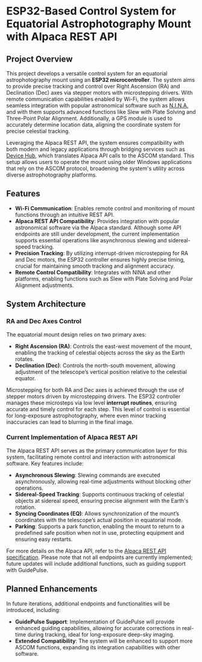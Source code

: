 # ESP32-Based Control System for Equatorial Astrophotography Mount with Alpaca REST API

## Project Overview

This project develops a versatile control system for an equatorial astrophotography mount using an **ESP32 microcontroller**.
The system aims to provide precise tracking and control over Right Ascension (RA) and Declination (Dec) axes via stepper motors with microstepping drivers.
With remote communication capabilities enabled by Wi-Fi, the system allows seamless integration with popular astronomical software such as [N.I.N.A.](https://nighttime-imaging.eu/) and with them supports advanced functions like Slew with Plate Solving and Three-Point Polar Alignment.
Additionally, a GPS module is used to accurately determine location data, aligning the coordinate system for precise celestial tracking.

Leveraging the Alpaca REST API, the system ensures compatibility with both modern and legacy applications through bridging services such as [Device Hub](https://ascom-standards.org/FAQs/DevHub.htm), which translates Alpaca API calls to the ASCOM standard.
This setup allows users to operate the mount using older Windows applications that rely on the ASCOM protocol, broadening the system's utility across diverse astrophotography platforms.

## Features

- **Wi-Fi Communication**: Enables remote control and monitoring of mount functions through an intuitive REST API.
- **Alpaca REST API Compatibility**: Provides integration with popular astronomical software via the Alpaca standard. Although some API endpoints are still under development, the current implementation supports essential operations like asynchronous slewing and sidereal-speed tracking.
- **Precision Tracking**: By utilizing interrupt-driven microstepping for RA and Dec motors, the ESP32 controller ensures highly precise timing, crucial for maintaining smooth tracking and alignment accuracy.
- **Remote Control Compatibility**: Integrates with NINA and other platforms, enabling functions such as Slew with Plate Solving and Polar Alignment adjustments.

## System Architecture

### RA and Dec Axes Control

The equatorial mount design relies on two primary axes:

- **Right Ascension (RA)**: Controls the east-west movement of the mount, enabling the tracking of celestial objects across the sky as the Earth rotates.
- **Declination (Dec)**: Controls the north-south movement, allowing adjustment of the telescope’s vertical position relative to the celestial equator.

Microstepping for both RA and Dec axes is achieved through the use of stepper motors driven by microstepping drivers.
The ESP32 controller manages these microsteps via low level **interrupt routines**, ensuring accurate and timely control for each step.
This level of control is essential for long-exposure astrophotography, where even minor tracking inaccuracies can lead to blurring in the final image.

### Current Implementation of Alpaca REST API

The Alpaca REST API serves as the primary communication layer for this system, facilitating remote control and interaction with astronomical software. Key features include:

- **Asynchronous Slewing**: Slewing commands are executed asynchronously, allowing real-time adjustments without blocking other operations.
- **Sidereal-Speed Tracking**: Supports continuous tracking of celestial objects at sidereal speed, ensuring precise alignment with the Earth's rotation.
- **Syncing Coordinates (EQ)**: Allows synchronization of the mount’s coordinates with the telescope’s actual position in equatorial mode.
- **Parking**: Supports a park function, enabling the mount to return to a predefined safe position when not in use, protecting equipment and ensuring easy restarts.

For more details on the Alpaca API, refer to the [Alpaca REST API specification](https://ascom-standards.org/Alpaca/).
Please note that not all endpoints are currently implemented; future updates will include additional functions, such as guiding support with GuidePulse.

## Planned Enhancements

In future iterations, additional endpoints and functionalities will be introduced, including:

- **GuidePulse Support**: Implementation of GuidePulse will provide enhanced guiding capabilities, allowing for accurate corrections in real-time during tracking, ideal for long-exposure deep-sky imaging.
- **Extended Compatibility**: The system will be enhanced to support more ASCOM functions, expanding its integration capabilities with other software.
